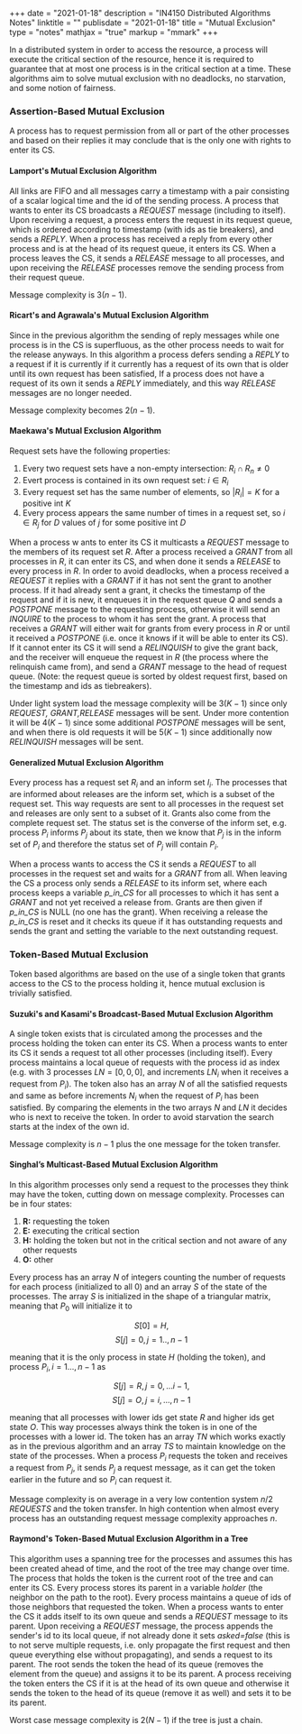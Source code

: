 +++
date = "2021-01-18"
description = "IN4150 Distributed Algorithms Notes"
linktitle = ""
publisdate = "2021-01-18"
title = "Mutual Exclusion"
type = "notes"
mathjax = "true"
markup = "mmark"
+++

In a distributed system in order to access the resource, a process will execute the critical section of the resource, hence it is required to guarantee that at most one process is in the critical section at a time. These algorithms aim to solve mutual exclusion with no deadlocks, no starvation, and some notion of fairness.

### Assertion-Based Mutual Exclusion

A process has to request permission from all or part of the other processes and based on their replies it may conclude that is the only one with rights to enter its CS.

#### Lamport's Mutual Exclusion Algorithm

All links are FIFO and all messages carry a timestamp with a pair consisting of a scalar logical time and the id of the sending process. A process that wants to enter its CS broadcasts a _REQUEST_ message (including to itself). Upon receiving a request, a process enters the request in its request queue, which is ordered according to timestamp (with ids as tie breakers), and sends a _REPLY_. When a process has received a reply from every other process and is at the head of its request queue, it enters its CS. When a process leaves the CS, it sends a _RELEASE_ message to all processes, and upon receiving the _RELEASE_ processes remove the sending process from their request queue.

Message complexity is $3(n-1)$.

#### Ricart's and Agrawala's Mutual Exclusion Algorithm

Since in the previous algorithm the sending of reply messages while one process is in the CS is superfluous, as the other process needs to wait for the release anyways. In this algorithm a process defers sending a _REPLY_ to a request if it is currently if it currently has a request of its own that is older until its own request has been satisfied, If a process does not have a request of its own it sends a _REPLY_ immediately, and this way _RELEASE_ messages are no longer needed.

Message complexity becomes $2(n-1)$.

#### Maekawa's Mutual Exclusion Algorithm

Request sets have the following properties:

1. Every two request sets have a non-empty intersection: $R_i\cap R_n\ne0$
2. Evert process is contained in its own request set: $i\in R_i$
3. Every request set has the same number of elements, so $|R_i|=K$ for a positive int $K$
4. Every process appears the same number of times in a request set, so $i\in R_j$ for $D$ values of $j$ for some positive int $D$

When a process w ants to enter its CS it multicasts a _REQUEST_ message to the members of its request set $R$. After a process received a _GRANT_ from all processes in $R$, it can enter its CS, and when done it sends a _RELEASE_ to every process in $R$. In order to avoid deadlocks, when a process received a _REQUEST_ it replies with a _GRANT_ if it has not sent the grant to another process. If it had already sent a grant, it checks the timestamp of the request and if it is new, it enqueues it in the request queue $Q$ and sends a _POSTPONE_ message to the requesting process, otherwise it will send an _INQUIRE_ to the process to whom it has sent the grant. A process that receives a _GRANT_ will either wait for grants from every process in $R$ or until it received a _POSTPONE_ (i.e. once it knows if it will be able to enter its CS). If it cannot enter its CS it will send a _RELINQUISH_ to give the grant back, and the receiver will enqueue the request in $R$ (the process where the relinquish came from), and send a _GRANT_ message to the head of request queue. (Note: the request queue is sorted by oldest request first, based on the timestamp and ids as tiebreakers).

Under light system load the message complexity will be $3(K-1)$ since only _REQUEST, GRANT,RELEASE_ messages will be sent. Under more contention it will be $4(K-1)$ since some additional _POSTPONE_ messages will be sent, and when there is old requests it will be $5(K-1)$ since additionally now _RELINQUISH_ messages will be sent.

#### Generalized Mutual Exclusion Algorithm

Every process has a request set $R_i$ and an inform set $I_i$. The processes that are informed about releases are the inform set, which is a subset of the request set. This way requests are sent to all processes in the request set and releases are only sent to a subset of it. Grants also come from the complete request set. The status set is the converse of the inform set, e.g. process $P_i$ informs $P_j$ about its state, then we know that $P_j$ is in the inform set of $P_i$ and therefore the status set of $P_j$ will contain $P_i$.

When a process wants to access the CS it sends a _REQUEST_ to all processes in the request set and waits for a _GRANT_ from all. When leaving the CS a process only sends a _RELEASE_ to its inform set, where each process keeps a variable _p\_in\_CS_ for all processes to which it has sent a _GRANT_ and not yet received a release from. Grants are then given if _p\_in\_CS_ is NULL (no one has the grant). When receiving a release the _p\_in\_CS_ is reset and it checks its queue if it has outstanding requests and sends the grant and setting the variable to the next outstanding request.

### Token-Based Mutual Exclusion

Token based algorithms are based on the use of a single token that grants access to the CS to the process holding it, hence mutual exclusion is trivially satisfied.

#### Suzuki's and Kasami's Broadcast-Based Mutual Exclusion Algorithm

A single token exists that is circulated among the processes and the process holding the token can enter its CS. When a process wants to enter its CS it sends a request tot all other processes (including itself). Every process maintains a local queue of requests with the process id as index (e.g. with 3 processes $LN=[0,0,0]$, and increments $LN_i$ when it receives a request from $P_i$). The token also has an array $N$ of all the satisfied requests and same as before increments $N_i$ when the request of $P_i$ has been satisfied. By comparing the elements in the two arrays $N$ and $LN$ it decides who is next to receive the token. In order to avoid starvation the search starts at the index of the own id.

Message complexity is $n-1$ plus the one message for the token transfer.

#### Singhal’s Multicast-Based Mutual Exclusion Algorithm

In this algorithm processes only send a request to the processes they think may have the token, cutting down on message complexity. Processes can be in four states:

1. **R:** requesting the token
2. **E:** executing the critical section
3. **H:** holding the token but not in the critical section and not aware of any other requests
4. **O:** other

Every process has an array $N$ of integers counting the number of requests for each process (initialized to all 0) and an array $S$ of the state of the processes. The array $S$ is initialized in the shape of a triangular matrix, meaning that $P_0$ will initialize it to

$$S[0]=H,$$
$$S[j]=0,j=1..,n-1$$

meaning that it is the only process in state $H$ (holding the token), and process $P_i,i=1...,n-1$ as

$$S[j]=R,j=0,...i-1,$$
$$S[j]=O,j=i,...,n-1$$

meaning that all processes with lower ids get state $R$ and higher ids get state $O$. This way processes always think the token is in one of the processes with a lower id. The token has an array $TN$ which works exactly as in the previous algorithm and an array $TS$ to maintain knowledge on the state of the processes. When a process $P_i$ requests the token and receives a request from $P_j$, it sends $P_j$ a request message, as it can get the token earlier in the future and so $P_i$ can request it.

Message complexity is on average in a very low contention system $n/2$ _REQUESTS_ and the token transfer. In high contention when almost every process has an outstanding request message complexity approaches $n$.

#### Raymond's Token-Based Mutual Exclusion Algorithm in a Tree

This algorithm uses a spanning tree for the processes and assumes this has been created ahead of time, and the root of the tree may change over time.  The process that holds the token is the current root of the tree and can enter its CS. Every process stores its parent in a variable _holder_ (the neighbor on the path to the root). Every process maintains a queue of ids of those neighbors that requested the token. When a process wants to enter the CS it adds itself to its own queue and sends a _REQUEST_ message to its parent. Upon receiving a _REQUEST_ message, the process appends the sender's id to its local queue, if not already done it sets _asked=false_ (this is to not serve multiple requests, i.e. only propagate the first request and then queue everything else without propagating), and sends a request to its parent. The root sends the token the head of its queue (removes the element from the queue) and assigns it to be its parent. A process receiving the token enters the CS if it is at the head of its own queue and otherwise it sends the token to the head of its queue (remove it as well) and sets it to be its parent.

Worst case message complexity is $2(N-1)$ if the tree is just a chain.

